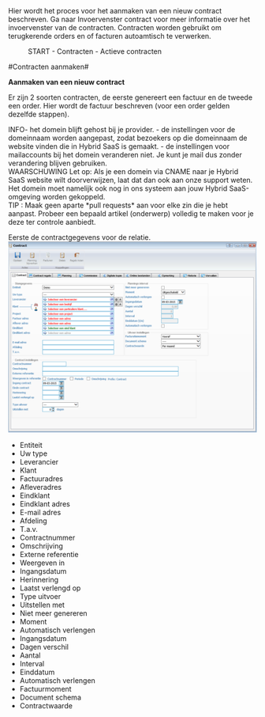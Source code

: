 <properties>
	<page>
		<title>Contracten</title>
				Hier wordt het proces voor het aanmaken van een nieuw contract beschreven. Ga naar Invoervenster contract voor meer informatie over het invoervenster van de contracten. Contracten worden gebruikt om terugkerende orders en of facturen autoamtisch te verwerken. 
	</page>
	<menu>
		<position>START - Contracten - Actieve contracten<position> 
		<title>Uitleg</title>
	</menu>
</properties>

#Contracten aanmaken#

**Aanmaken van een nieuw contract**

Er zijn 2 soorten contracten, de eerste genereert een factuur en de tweede een order. Hier wordt de factuur beschreven (voor een order gelden dezelfde stappen).

<div class="info">
INFO- het domein blijft gehost bij je provider.
- de instellingen voor de domeinnaam worden aangepast, zodat bezoekers op die domeinnaam de website vinden die in Hybrid SaaS is gemaakt.
- de instellingen voor mailaccounts bij het domein veranderen niet. Je kunt je mail dus zonder verandering blijven gebruiken.
</div>

<div class="warning">
WAARSCHUWING Let op:
Als je een domein via CNAME naar je Hybrid SaaS website wilt doorverwijzen, laat dat dan ook aan onze support weten. Het domein moet namelijk ook nog in ons systeem aan jouw Hybrid SaaS-omgeving worden gekoppeld.
</div>

<div class="tip">
TIP : Maak geen aparte *pull requests* aan voor elke zin die je hebt aanpast. Probeer een bepaald artikel (onderwerp) volledig te maken voor je deze ter controle aanbiedt. 
</div>


Eerste de contractgegevens voor de relatie.
![](images/contract-hoofdpagina.png) 

- Entiteit
- Uw type
- Leverancier
- Klant
- Factuuradres
- Afleveradres
- Eindklant
- Eindklant adres
- E-mail adres
- Afdeling
- T.a.v.
- Contractnummer
- Omschrijving
- Externe referentie
- Weergeven in
- Ingangsdatum
- Herinnering
- Laatst verlengd op
- Type uitvoer
- Uitstellen met
- Niet meer genereren
- Moment
- Automatisch verlengen
- Ingangsdatum
- Dagen verschil
- Aantal
- Interval
- Einddatum 
- Automatisch verlengen
- Factuurmoment
- Document schema
- Contractwaarde
